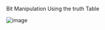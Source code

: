 Bit Manipulation
Using the truth Table 


![image](https://user-images.githubusercontent.com/117805904/216475822-13d3f6d2-3a78-49d5-91ff-07f38cfdcdec.png)
